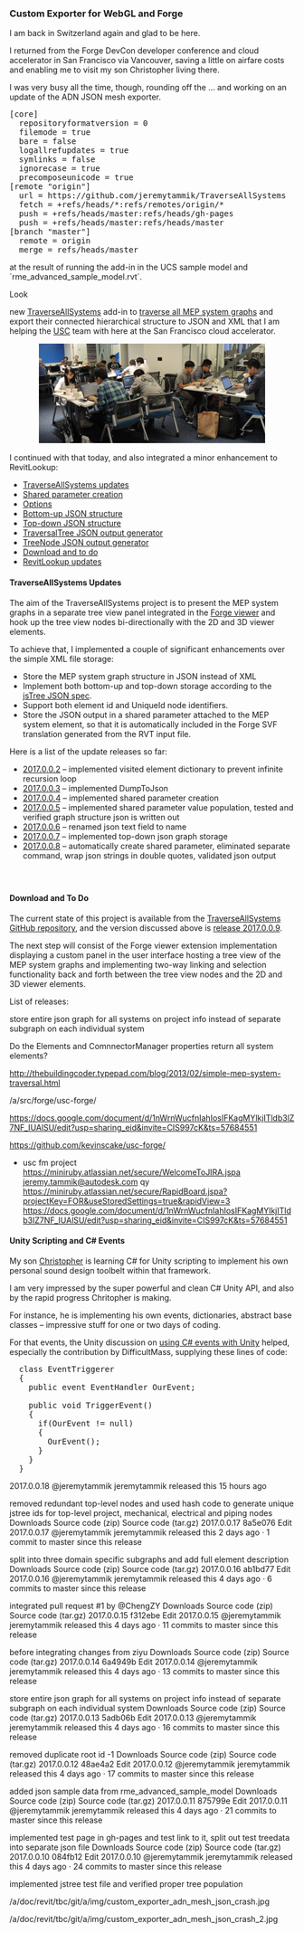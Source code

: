 <head>
<title>The Building Coder</title>
<meta http-equiv="Content-Type" content="text/html; charset=utf-8"/>
<link rel="stylesheet" type="text/css" href="3dwc.css"/>
<script src="https://cdn.rawgit.com/google/code-prettify/master/loader/run_prettify.js?autoload=true" defer="defer"></script>
</head>

<!---

MEP System Structure in Hierarchical JSON Graph #revitapi #3dwebcoder @AutodeskForge #ForgeDevCon #3dwebaccel

&ndash; ...

-->

### Custom Exporter for WebGL and Forge

I am back in Switzerland again and glad to be here.

I returned from the Forge DevCon developer conference and cloud accelerator in San Francisco via Vancouver, saving a little on airfare costs and enabling me to visit my son Christopher living there.

I was very busy all the time, though, rounding off the ... and working on an update of the ADN JSON mesh exporter.


<pre class="prettyprint">
[core]
  repositoryformatversion = 0
  filemode = true
  bare = false
  logallrefupdates = true
  symlinks = false
  ignorecase = true
  precomposeunicode = true
[remote "origin"]
  url = https://github.com/jeremytammik/TraverseAllSystems
  fetch = +refs/heads/*:refs/remotes/origin/*
  push = +refs/heads/master:refs/heads/gh-pages
  push = +refs/heads/master:refs/heads/master
[branch "master"]
  remote = origin
  merge = refs/heads/master
</pre>at the result of running the add-in in the UCS sample model and `rme_advanced_sample_model.rvt`.

Look

new [TraverseAllSystems](https://github.com/jeremytammik/TraverseAllSystems) add-in
to [traverse all MEP system graphs](http://thebuildingcoder.typepad.com/blog/2016/06/traversing-and-exporting-all-mep-system-graphs.html) and
export their connected hierarchical structure to JSON and XML that I am helping
the [USC](http://www.usc.edu) team with here at the San Francisco cloud accelerator.

<center>
<img src="img/2016-06_sf_accelerator.jpg" alt="San Francisco cloud accelerator" width="400">
</center>

I continued with that today, and also integrated a minor enhancement to RevitLookup:

- [TraverseAllSystems updates](#1)
- [Shared parameter creation](#2)
- [Options](#3)
- [Bottom-up JSON structure](#4)
- [Top-down JSON structure](#5)
- [TraversalTree JSON output generator](#6)
- [TreeNode JSON output generator](#7)
- [Download and to do](#8)
- [RevitLookup updates](#9)


#### <a name="1"></a>TraverseAllSystems Updates

The aim of the TraverseAllSystems project is to present the MEP system graphs in a separate tree view panel integrated in
the [Forge viewer](https://developer.autodesk.com/en/docs/viewer/v2/overview) and
hook up the tree view nodes bi-directionally with the 2D and 3D viewer elements.

To achieve that, I implemented a couple of significant enhancements over the simple XML file storage:

- Store the MEP system graph structure in JSON instead of XML
- Implement both bottom-up and top-down storage according to
the [jsTree JSON spec](https://www.jstree.com/docs/json).
- Support both element id and UniqueId node identifiers.
- Store the JSON output in a shared parameter attached to the MEP system element,
so that it is automatically included in the Forge SVF translation generated from the RVT input file.

Here is a list of the update releases so far:

- [2017.0.0.2](https://github.com/jeremytammik/TraverseAllSystems/releases/tag/2017.0.0.2) &ndash; implemented visited element dictionary to prevent infinite recursion loop
- [2017.0.0.3](https://github.com/jeremytammik/TraverseAllSystems/releases/tag/2017.0.0.3) &ndash; implemented DumpToJson
- [2017.0.0.4](https://github.com/jeremytammik/TraverseAllSystems/releases/tag/2017.0.0.4) &ndash; implemented shared parameter creation
- [2017.0.0.5](https://github.com/jeremytammik/TraverseAllSystems/releases/tag/2017.0.0.5) &ndash; implemented shared parameter value population, tested and verified graph structure json is written out
- [2017.0.0.6](https://github.com/jeremytammik/TraverseAllSystems/releases/tag/2017.0.0.6) &ndash; renamed json text field to name
- [2017.0.0.7](https://github.com/jeremytammik/TraverseAllSystems/releases/tag/2017.0.0.7) &ndash; implemented top-down json graph storage
- [2017.0.0.8](https://github.com/jeremytammik/TraverseAllSystems/releases/tag/2017.0.0.8) &ndash; automatically create shared parameter, eliminated separate command, wrap json strings in double quotes, validated json output

#### <a name="2"></a>


<pre class="prettyprint">
</pre>

#### <a name="6"></a>


<pre class="code">
</pre>


#### <a name="8"></a>Download and To Do

The current state of this project is available from
the [TraverseAllSystems GitHub repository](https://github.com/jeremytammik/TraverseAllSystems), and the version discussed above
is [release 2017.0.0.9](https://github.com/jeremytammik/TraverseAllSystems/releases/tag/2017.0.0.9).

The next step will consist of the Forge viewer extension implementation displaying a custom panel in the user interface hosting a tree view of the MEP system graphs and implementing two-way linking and selection functionality back and forth between the tree view nodes and the 2D and 3D viewer elements.

List of releases:


store entire json graph for all systems on project info instead of separate subgraph on each individual system


Do the Elements and ComnnectorManager properties return all system elements?

http://thebuildingcoder.typepad.com/blog/2013/02/simple-mep-system-traversal.html

/a/src/forge/usc-forge/

https://docs.google.com/document/d/1nWrnWucfnIahIosIFKagMYlkjITldb3lZ7NF_IUAlSU/edit?usp=sharing_eid&invite=CIS997cK&ts=57684551

https://github.com/kevinscake/usc-forge/

- usc fm project
  https://miniruby.atlassian.net/secure/WelcomeToJIRA.jspa jeremy.tammik@autodesk.com qy
  https://miniruby.atlassian.net/secure/RapidBoard.jspa?projectKey=FOR&useStoredSettings=true&rapidView=3
  https://docs.google.com/document/d/1nWrnWucfnIahIosIFKagMYlkjITldb3lZ7NF_IUAlSU/edit?usp=sharing_eid&invite=CIS997cK&ts=57684551



#### <a name="6"></a>Unity Scripting and C# Events

My son [Christopher](http://tammik.ca) is learning C# for Unity scripting to implement his own personal sound design toolbelt within that framework.

I am very impressed by the super powerful and clean C# Unity API, and also by the rapid progress Chritopher is making.

For instance, he is implementing his own events, dictionaries, abstract base classes &ndash; impressive stuff for one or two days of coding.

For that events, the Unity discussion on [using C# events with Unity](http://forum.unity3d.com/threads/using-c-events-with-unity.58367) helped, especially the contribution by DifficultMass, supplying these lines of code:

<pre class="code">
  class EventTriggerer
  {
    public event EventHandler OurEvent;

    public void TriggerEvent()
    {
      if(OurEvent != null)
      {
        OurEvent();
      }
    }
  }
</pre>



2017.0.0.18
@jeremytammik jeremytammik released this 15 hours ago

removed redundant top-level nodes and used hash code to generate unique jstree ids for top-level project, mechanical, electrical and piping nodes
Downloads
Source code (zip)
Source code (tar.gz)
 2017.0.0.17
 8a5e076
Edit
2017.0.0.17
@jeremytammik jeremytammik released this 2 days ago · 1 commit to master since this release

split into three domain specific subgraphs and add full element description
Downloads
Source code (zip)
Source code (tar.gz)
 2017.0.0.16
 ab1bd77
Edit
2017.0.0.16
@jeremytammik jeremytammik released this 4 days ago · 6 commits to master since this release

integrated pull request #1 by @ChengZY
Downloads
Source code (zip)
Source code (tar.gz)
 2017.0.0.15
 f312ebe
Edit
2017.0.0.15
@jeremytammik jeremytammik released this 4 days ago · 11 commits to master since this release

before integrating changes from ziyu
Downloads
Source code (zip)
Source code (tar.gz)
 2017.0.0.14
 6a4949b
Edit
2017.0.0.14
@jeremytammik jeremytammik released this 4 days ago · 13 commits to master since this release

store entire json graph for all systems on project info instead of separate subgraph on each individual system
Downloads
Source code (zip)
Source code (tar.gz)
 2017.0.0.13
 5adb06b
Edit
2017.0.0.13
@jeremytammik jeremytammik released this 4 days ago · 16 commits to master since this release

removed duplicate root id -1
Downloads
Source code (zip)
Source code (tar.gz)
 2017.0.0.12
 48ae4a2
Edit
2017.0.0.12
@jeremytammik jeremytammik released this 4 days ago · 17 commits to master since this release

added json sample data from rme_advanced_sample_model
Downloads
Source code (zip)
Source code (tar.gz)
 2017.0.0.11
 875799e
Edit
2017.0.0.11
@jeremytammik jeremytammik released this 4 days ago · 21 commits to master since this release

implemented test page in gh-pages and test link to it, split out test treedata into separate json file
Downloads
Source code (zip)
Source code (tar.gz)
 2017.0.0.10
 084fb12
Edit
2017.0.0.10
@jeremytammik jeremytammik released this 4 days ago · 24 commits to master since this release

implemented jstree test file and verified proper tree population





/a/doc/revit/tbc/git/a/img/custom_exporter_adn_mesh_json_crash.jpg

/a/doc/revit/tbc/git/a/img/custom_exporter_adn_mesh_json_crash_2.jpg
